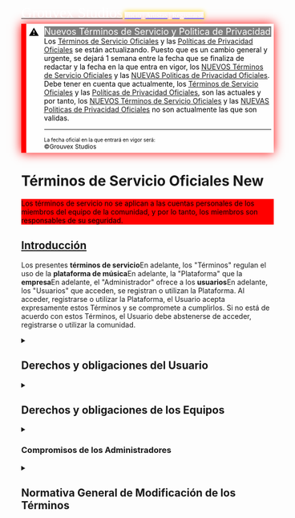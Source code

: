 <html lang="es">
<script src="jquery-3.5.1.min.js"></script>
 <script> 
    $(function(){
      $("#menu").load("menu.html"); 
    });
    $(function(){
      $("#footer").load("footer.html"); 
    });
  $(function(){
      $("#news").load("news.html"); 
    });
  $(function(){
      $("#tosypp").load("tosypp.html"); 
    });
 </script>
<!-- header.html -->
<head>
<script src="index.js"></script> <script src="time.js"></script> <script src="temas.js"></script> <link rel="stylesheet" href="index.css"> <link rel="stylesheet" href="temas.css">
<link rel="icon" href="img/GROUVEX.png"> <link rel="icon" href="GROUVEX.png" type="image/x-icon">
<meta name="viewport" content="width=device-width, initial-scale=1" charset="UTF-8"> <meta name="author" content="Grouvex Studios"> <meta http-equiv="X-UA-Compatible" content="IE=edge"> <meta name="copyright" content="Grouvex Studios"> <meta http-equiv="Cache-Control" content="no-cache, no-store, must-revalidate"> <meta http-equiv="Content-Security-Policy" content="policy"> <meta http-equiv="Referrer-Policy" content="no-referrer"> <meta name="keywords" content="Grouvex, Música, Grouvex Studios, Grouvex's Projects"> <meta name="theme-color" content="#hexcode"> <link rel="canonical" href="URL_canónica">
  <!-- Clarity tracking code for https://grouvex.github.io/ -->
  <script>    (function(c,l,a,r,i,t,y){        c[a]=c[a]||function(){(c[a].q=c[a].q||[]).push(arguments)};        t=l.createElement(r);t.async=1;t.src="https://www.clarity.ms/tag/"+i+"?ref=bwt";y=l.getElementsByTagName(r)[0];y.parentNode.insertBefore(t,y);})(window, document, "clarity", "script", "mdkjlz9c01");</script>
<!-- Editable -->
<meta property="og:title" content="Términos de Servicio Oficiales  - Grouvex Studios"> <meta property="og:description" content="Términos de Servicio Oficiales de ©Grouvex Studios"> <meta property="og:image" href="img/GROUVEX.png">
<title>Términos de Servicio Oficiales - Grouvex Studios</title>
<!-- Main Top -->
<mainTop>
<a href="https://grouvex.github.io/"><span style="font-family: Times New Roman; sans-serif; font-size: 30px;color:white">Grouvex Studios</span></a>
<span style="font-family: Times New Roman;color:white;box-shadow: 0 0 10px gold"> <a href="https://grouvex.github.io/"><u style="color: blue"><span style="color: white">Inicio</span></u></a> | <a href="https://grouvex.github.io/artistas"><u style="color: blue"><span style="color: white">Artistas</span></u></a> | <a href="https://grouvex.github.io/sign-up" style="pointer-events: none"><u style="color: blue"><span style="color: white">Registrarse</span></u></a> <span id="menu"></span>
</span>
</mainTop>
</head>
<body>
 <!-- Anuncio -->
 <div id="news"></div>
 <div id="tosypp"></div>
 <div style="background: rgba(255, 255, 255, 0.5);border-left: 10px solid red;color: #000000;padding: 5px;display: flex; box-shadow: 0 0 20px red;margin-top:5px">
    <div style="font-size: 20px; margin-right: 10px">⚠️</div>
    <div style="flex-grow: 1">
        <p style="color: white; background: rgba(0, 0, 0, 0.5);font-size: 18px; margin: 0">Nuevos Términos de Servicio y Politica de Privacidad</p>
        <p style="background: rgba(255, 255, 255, 0.5);font-size: 14px; margin: 0;color:black">Los <a href="https://grouvex.github.io/tos"><u style="color white">Términos de Servicio Oficiales</u></a> y las <a href="https://grouvex.github.io/pp"><u style="color white">Políticas de Privacidad Oficiales</u></a> se están actualizando. Puesto que es un cambio general y urgente, se dejará 1 semana entre la fecha que se finaliza de redactar y la fecha en la que entra en vigor, los <a href="https://grouvex.github.io/n-tos"><u style="color white">NUEVOS Términos de Servicio Oficiales</u></a> y las <a href="https://grouvex.github.io/n-pp"><u style="color white">NUEVAS Politicas de Privacidad Oficiales</u></a>.</p>
        <p style="background: rgba(255, 255, 255, 0.5);font-size: 14px; margin: 0;color:black">Debe tener en cuenta que actualmente, los <a href="https://grouvex.github.io/tos"><u style="color white">Términos de Servicio Oficiales</u></a> y las <a href="https://grouvex.github.io/pp"><u style="color white">Políticas de Privacidad Oficiales</u></a>, son las actuales y por tanto, los <a href="https://grouvex.github.io/n-tos"><u style="color white">NUEVOS Términos de Servicio Oficiales</u></a> y las <a href="https://grouvex.github.io/n-pp"><u style="color white">NUEVAS Politicas de Privacidad Oficiales</u></a> no son actualmente las que son validas.</p>
<hr>
<p style="background: rgba(255, 255, 255, 0.5);font-size: 10px;color:black;margin:0">La fecha oficial en la que entrará en vigor será: <n style="color:black"><span id="Vigor"></span></n></p>
<p style="background: rgba(255, 255, 255, 0.5);font-size: 12px;color:black;margin:0">©Grouvex Studios</p>
 <script>const uTVigor = 1728230400; actualizarFechas(uTVigor, "Vigor");</script>
    </div> 
</div>
<main>
  <!-- Título -->
 <h1>Términos de Servicio Oficiales <span class="status new">New</span></h1>
 <!--Text -->
  <aside style="background-color: red; color: black"><p>
      Los términos de servicio <n>no se aplican a las cuentas personales de los miembros del equipo de la comunidad</n>, y por lo tanto, los miembros son responsables de su seguridad.</p>
    </aside>
  <article id="Introducción">
    <section>
   <a href="#Introducción"><h2>Introducción</h2></a>
    <p>Los presentes <span class="tooltip"><strong>términos de servicio</strong><span class="tooltiptext">En adelante, los "Términos"</span></span> regulan el uso de la <span class="tooltip"><strong>plataforma de música</strong><span class="tooltiptext">En adelante, la "Plataforma"</span></span> que la <span class="tooltip"><strong>empresa</strong><span class="tooltiptext">En adelante, el "Administrador"</span></span> ofrece a los <span class="tooltip"><strong>usuarios</strong><span class="tooltiptext">En adelante, los "Usuarios"</span></span> que acceden, se registran o utilizan la Plataforma.
     Al acceder, registrarse o utilizar la Plataforma, el Usuario acepta expresamente estos Términos y se compromete a cumplirlos. Si no está de acuerdo con estos Términos, el Usuario debe abstenerse de acceder, registrarse o utilizar la comunidad.</p>
  </section>
</article>
<article id="Derechos_y_Obligaciones_del_Usuario">
   <details>
  <summary href="#Derechos_y_Obligaciones_del_Usuario"><h2>Derechos y obligaciones del Usuario</h2></summary>
<section id="Derechos_del_Usuario"> 
<details>
  <summary href="#Derechos_del_Usuario"><h3>Derechos del Usuario</h3></summary>
    <ol>
     <li><p>Acceder a la comunidad y al contenido musical disponible en ella, siempre y cuando respete los derechos de autor y las licencias de uso de dicho contenido.</p></li>
     <li><p>En caso de crear, subir, compartir y difundir sus propios contenidos musicales en la Plataforma, debe tener los correspondientes derechos de autor y licencias de uso, y que no infrinjan ninguna norma legal o moral.</p></li>
     <li><p>Comentar, calificar y participar en actividades sociales y comunitarias que se desarrollen en la comunidad, siempre y cuando lo haga con respeto y educación hacia los demás Usuarios y Administradores.</p></li>
     <li><p>Solicitar a los Administradores que modifiquen o eliminen sus datos personales, así como ejercer sus derechos de acceso, rectificación, cancelación y oposición, de acuerdo con la política de privacidad de la comunidad.</p></li>
    </ol>
  </details>
 </section>
<section id="Compromisos_del_Usuario">
<details>
  <summary href="#Compromisos_del_Usuario"><h3>Compromisos del Usuario</h3></summary>
    <ol>
    <li><p>No utilizar la comunidad para fines ilegales, fraudulentos, contrarios a la buena fe o al orden público.</p></li>
    <li><p>No utilizar la comunidad para fines publicitarios</p></li>
    <li><p>Intentar mantener la conversación en los <span class="tooltip"><strong>temas</strong><span class="tooltiptext">Los temas relacionados actualmente con Grouvex Studios son: <n>la música y la animación con el sonido.</n></span></span> que estén con relación a Grouvex Studios</p></li>
</ol>
</section>
</details> 
</article>
<article id="Derechos_y_Obligaciones_de_los_Equipos">
 <details>
   <summary href="#Derechos_y_Obligaciones_de_los_Equipos"><h2>Derechos y obligaciones de los Equipos</h2></summary>
<section id="Derechos_de_los_Administradores">
<details>
  <summary href="#Derechos_de_los_Administradores"><h3>Derechos de los Administradores</h3></summary>
   <ol>
    <li><p>Establecer las condiciones de acceso, registro y uso de la comunidad, así como modificarlas en cualquier momento, respetando la normativa general de modificación de las normas.</p></li>
    <li><p>Supervisar y moderar los contenidos musicales y las actividades sociales y comunitarias que se lleven a cabo en la comunidad, así como eliminar aquellos que considere inapropiados o contrarios a estos Términos.</p></li>
    <li><p>Bloquear o cancelar el acceso o registro de aquellos Usuarios que violen estos Términos o que hagan un uso indebido o abusivo de la comunidad.</p></li>
    <li><p>Proteger los datos personales de los Usuarios de acuerdo con la política de privacidad de la comunidad y la normativa vigente en materia de protección de datos.</p></li>
    <li><p>Resolver cualquier duda, queja o reclamación que pueda surgir en relación con el uso de la comunidad.</p></li>
   </ol>
   </section>
</details>
<section id="Compromisos_de_los_Administradores"> 
<details>
  <summary href="#Compromisos_de_los_Administradores"><h3>Compromisos de los Administradores</h3></summary>
    <ol>
    <li><p>Garantizar el correcto funcionamiento y disponibilidad de la comunidad, salvo por causas ajenas a su control o por razones técnicas o de mantenimiento.</p></li>
    <li><p>Respetar los derechos de propiedad intelectual e industrial de los Usuarios y terceros sobre los contenidos musicales que se publiquen en la comunidad.</p></li>
    <li><p>No utilizar los datos personales de los Usuarios para fines distintos a los establecidos en la política de privacidad de la comunidad.</p></li>
    <li><p>No divulgar ni transferir los datos personales de los Usuarios a terceros sin su consentimiento expreso.</p></li>
    </ol>
   </section>
    </details>
 </article>
 <article  id="Normativa_General_de_Modificación_de_los_Términos">
<details>
   <summary href="#Normativa_General_de_Modificacion_de_los_Terminos"><h2>Normativa General de Modificación de los Términos</h2></summary>
<section>
   <p>En virtud de la presente Normativa General de Modificación de los Términos, se establece que los reglamentos generales podrán entrar en vigor al día siguiente de su publicación oficial en caso de que se considere que su aplicación es de carácter urgente y de suma importancia para el interés común. En circunstancias normales, dichos reglamentos serán efectivos una semana después de su anuncio oficial, proporcionando así un período razonable para su conocimiento y adecuada implementación.
Por otro lado, los reglamentos específicos de cada comunidad tendrán un tratamiento diferenciado en cuanto a su entrada en vigor. Si se determina que la aplicación de un reglamento comunitario es importante para atender a necesidades particulares o situaciones excepcionales, este podrá ser aplicable una semana después de su comunicación oficial. En caso contrario, si no se identifica una urgencia inmediata, el reglamento comunitario entrará en vigor tres semanas después de su publicación, garantizando tiempo suficiente para su difusión y adaptación por parte de los miembros de la comunidad.
Esta normativa busca equilibrar la necesidad de actuar con prontitud ante situaciones que requieren una respuesta rápida, con el derecho de los individuos y entidades a estar debidamente informados sobre las reglas que afectarán su conducta y obligaciones. Se busca así fomentar un ambiente de transparencia y previsibilidad, elementos esenciales para la confianza y la estabilidad normativa.</p>
</section>
 </details>
</article>
</main>
<div id="footer"></div>
</body>
</html>
